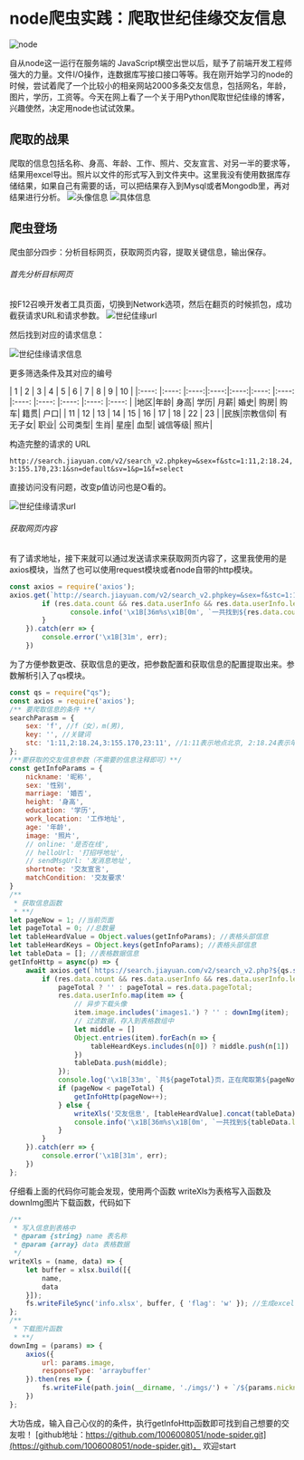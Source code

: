 # node爬虫实践：爬取世纪佳缘交友信息
![node](https://imgconvert.csdnimg.cn/aHR0cHM6Ly9kc3MwLmJhaWR1LmNvbS82T05Xc2ppcDBRSVo4dHlobnEvaXQvdT0yODIyODA2NTM5LDMwNjI1NDg1MDUmZm09ODUmYXBwPTc5JmY9SlBH?x-oss-process=image/format,png)

自从node这一运行在服务端的 JavaScript横空出世以后，赋予了前端开发工程师强大的力量。文件I/O操作，连数据库写接口接口等等。我在刚开始学习的node的时候，尝试着爬了一个比较小的相亲网站2000多条交友信息，包括网名，年龄，图片，学历，工资等。今天在网上看了一个关于用Python爬取世纪佳缘的博客，兴趣使然，决定用node也试试效果。

## 爬取的战果
爬取的信息包括名称、身高、年龄、工作、照片、交友宣言、对另一半的要求等，结果用excel导出。照片以文件的形式写入到文件夹中。这里我没有使用数据库存储结果，如果自己有需要的话，可以把结果存入到Mysql或者Mongodb里，再对结果进行分析。
![头像信息](https://img-blog.csdnimg.cn/20200111192829933.png?x-oss-process=image/watermark,type_ZmFuZ3poZW5naGVpdGk,shadow_10,text_aHR0cHM6Ly9ibG9nLmNzZG4ubmV0L3dhbmcxMDA2MDA4MDUx,size_16,color_FFFFFF,t_70)
![具体信息](https://img-blog.csdnimg.cn/20200111192935161.png?x-oss-process=image/watermark,type_ZmFuZ3poZW5naGVpdGk,shadow_10,text_aHR0cHM6Ly9ibG9nLmNzZG4ubmV0L3dhbmcxMDA2MDA4MDUx,size_16,color_FFFFFF,t_70)


## 爬虫登场
爬虫部分四步：分析目标网页，获取网页内容，提取关键信息，输出保存。

###### 首先分析目标网页

按F12召唤开发者工具页面，切换到Network选项，然后在翻页的时候抓包，成功截获请求URL和请求参数。
![世纪佳缘url](https://img-blog.csdnimg.cn/20200111194626778.png?x-oss-process=image/watermark,type_ZmFuZ3poZW5naGVpdGk,shadow_10,text_aHR0cHM6Ly9ibG9nLmNzZG4ubmV0L3dhbmcxMDA2MDA4MDUx,size_16,color_FFFFFF,t_70)

然后找到对应的请求信息：

![世纪佳缘请求信息](https://img-blog.csdnimg.cn/20200111194559195.png?x-oss-process=image/watermark,type_ZmFuZ3poZW5naGVpdGk,shadow_10,text_aHR0cHM6Ly9ibG9nLmNzZG4ubmV0L3dhbmcxMDA2MDA4MDUx,size_16,color_FFFFFF,t_70)

更多筛选条件及其对应的编号


| 1 | 2 | 3 | 4 | 5 | 6 | 7 | 8 | 9 | 10 |
|:----: |:----: |:----:|:----:|:----:|:----: |:----: |:----: |:----: |:----: |:----: |:----: |
|地区|年龄| 身高| 学历| 月薪| 婚史| 购房| 购车| 籍贯| 户口|
| 11 | 12 | 13 | 14 | 15 | 16 | 17 | 18 | 22 | 23 |
|民族|宗教信仰| 有无子女| 职业| 公司类型| 生肖| 星座| 血型| 诚信等级| 照片|


构造完整的请求的 URL

`http://search.jiayuan.com/v2/search_v2.phpkey=&sex=f&stc=1:11,2:18.24,3:155.170,23:1&sn=default&sv=1&p=1&f=select`

直接访问没有问题，改变p值访问也是O看的。

![世纪佳缘请求url](https://img-blog.csdnimg.cn/20200111200937353.png?x-oss-process=image/watermark,type_ZmFuZ3poZW5naGVpdGk,shadow_10,text_aHR0cHM6Ly9ibG9nLmNzZG4ubmV0L3dhbmcxMDA2MDA4MDUx,size_16,color_FFFFFF,t_70)
###### 获取网页内容
有了请求地址，接下来就可以通过发送请求来获取网页内容了，这里我使用的是axios模块，当然了也可以使用request模块或者node自带的http模块。

```javascript
const axios = require('axios');
axios.get(`http://search.jiayuan.com/v2/search_v2.phpkey=&sex=f&stc=1:11,2:18.24,3:155.170,23:1&sn=default&sv=1&p=1&f=select`).then(res => {
        if (res.data.count && res.data.userInfo && res.data.userInfo.length) {
               console.info('\x1B[36m%s\x1B[0m', `一共找到${res.data.count}个符合你的要求的交友信息！`);
        }
    }).catch(err => {
        console.error('\x1B[31m', err);
    })
```
为了方便参数更改、获取信息的更改，把参数配置和获取信息的配置提取出来。参数解析引入了qs模块。

```javascript
const qs = require("qs");
const axios = require('axios');
/** 要爬取信息的条件 **/
searchParasm = {
    sex: 'f', //f（女），m(男),
    key: '', //关键词
    stc: '1:11,2:18.24,3:155.170,23:11', //1:11表示地点北京, 2:18.24表示年龄18到24岁, 3:155.170表示身高在155到170, 23:11表示有照片,stc说明及更多信息请查看README
};
/**要获取的交友信息参数（不需要的信息注释即可）**/
const getInfoParams = {
    nickname: '昵称',
    sex: '性别',
    marriage: '婚否',
    height: '身高',
    education: '学历',
    work_location: '工作地址',
    age: '年龄',
    image: '照片',
    // online: '是否在线',
    // helloUrl: '打招呼地址',
    // sendMsgUrl: '发消息地址',
    shortnote: '交友宣言',
    matchCondition: '交友要求'
}
/**
 * 获取信息函数
 * **/
let pageNow = 1; //当前页面
let pageTotal = 0; //总数量
let tableHeardValue = Object.values(getInfoParams); //表格头部信息
let tableHeardKeys = Object.keys(getInfoParams); //表格头部信息
let tableData = []; //表格数据信息
getInfoHttp = async(p) => {
    await axios.get(`https://search.jiayuan.com/v2/search_v2.php?${qs.stringify(Object.assign(searchParasm,{p}))}`).then(res => {
        if (res.data.count && res.data.userInfo && res.data.userInfo.length) {
            pageTotal ? '' : pageTotal = res.data.pageTotal;
            res.data.userInfo.map(item => {
                // 异步下载头像
                item.image.includes('images1.') ? '' : downImg(item);
                // 过滤数据，存入到表格数组中
                let middle = []
                Object.entries(item).forEach(n => {
                    tableHeardKeys.includes(n[0]) ? middle.push(n[1]) : ''
                })
                tableData.push(middle);
            });
            console.log('\x1B[33m', `共${pageTotal}页，正在爬取第${pageNow}页信息`);
            if (pageNow < pageTotal) {
                getInfoHttp(pageNow++);
            } else {
                writeXls('交友信息', [tableHeardValue].concat(tableData));
                console.info('\x1B[36m%s\x1B[0m', `一共找到${tableData.length+1}个符合你的要求的交友信息！`);
            }
        }
    }).catch(err => {
        console.error('\x1B[31m', err);
    })
};
```
仔细看上面的代码你可能会发现，使用两个函数 writeXls为表格写入函数及downImg图片下载函数，代码如下

```javascript
/**
 * 写入信息到表格中
 * @param {string} name 表名称
 * @param {array} data 表格数据
 */
writeXls = (name, data) => {
    let buffer = xlsx.build([{
        name,
        data
    }]);
    fs.writeFileSync('info.xlsx', buffer, { 'flag': 'w' }); //生成excel
};
/**
 * 下载图片函数
 * **/
downImg = (params) => {
    axios({
        url: params.image,
        responseType: 'arraybuffer'
    }).then(res => {
        fs.writeFile(path.join(__dirname, './imgs/') + `/${params.nickname}.png`, res.data, { encoding: "binary" }, () => {});
    })
};
```
大功告成，输入自己心仪的的条件，执行getInfoHttp函数即可找到自己想要的交友啦！
[github地址：https://github.com/1006008051/node-spider.git](https://github.com/1006008051/node-spider.git)， 欢迎start
